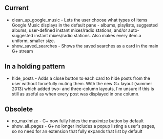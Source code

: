 Current
-------

* clean_up_google_music - Lets the user choose what types of items Google Music displays in the default pane - albums, playlists, suggested albums, user-defined instant mixes/radio stations, and/or auto-suggested instant mixes/radio stations. Also makes every item a uniform, smaller size.
* show_saved_searches - Shows the saved searches as a card in the main G+ stream

In a holding pattern
--------------------

* hide_posts - Adds a close button to each card to hide posts from the user without forcefully muting them. With the new G+ layout (summer 2013) which added two- and three-column layouts, I'm unsure if this is still as useful as when every post was displayed in one column.

Obsolete
--------

* no_maximize - G+ now fully hides the maximize button by default
* show_all_pages - G+ no longer includes a popup listing a user's pages, so no need for an extension that fully expands that list by default
